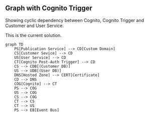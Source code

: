 ## Graph with Cognito Trigger

Showing cyclic dependency between Cognito, Cognito Trigger and Customer and User Service.

This is the current solution.

```mermaid
graph TD
    PS[Publication Service] --> CD[Custom Domain]
    CS[Customer Sevice] --> CD
    US[User Service] --> CD
    CT[Cognito Post-Auth Trigger] --> CD
    CS --> CDB[(Customer DB)]
    US --> UDB[(User DB)]
    DNS[Hosted Zone] --> CERT[Certificate]
    CD --> DNS
    COG[Cognito] --> CT
    PS --> COG
    US --> COG
    CS --> COG
    CT --> CS
    CT --> US
    PS --> EB[Event Bus]
```